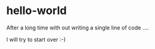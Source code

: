 # hello-world

After a long time with out writing a single line of code ....

I will try to start over :-)

